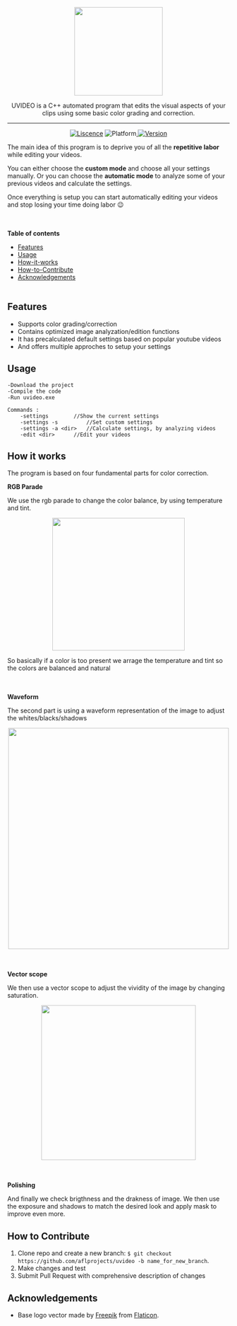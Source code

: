 <p align="center">
	<img width="200px" src="https://i.imgur.com/t1hhMP5.png"/>
</p>
<p align="center">
	UVIDEO is a C++ automated program that edits the visual aspects of your clips using some basic color grading and correction. 
</p>
	
---------

<p align="center">
	<a href="">   <img src="https://img.shields.io/badge/Liscence-MIT-green" alt="Liscence"></a>   <img src="https://img.shields.io/badge/Platform-Windows-lightgray" alt="Platform"></a><a href="">   <img src="https://img.shields.io/badge/Version-1.013-blue"alt="Version"></a>
</p>

The main idea of this program is to deprive you of all the **repetitive labor** while editing your videos.

You can either choose the **custom mode** and choose all your settings manually. 
Or you can choose the **automatic mode** to analyze some of your previous videos and calculate the settings.

Once everything is setup you can start automatically editing your videos  and stop losing your time doing labor :wink:

<br></br>
**Table of contents**
* [Features](#Features)
* [Usage](#Usage)
* [How-it-works](#How-it-works)
* [How-to-Contribute](#How-to-Contribute)
* [Acknowledgements](#Acknowledgements)
<br></br>

**Features**
---
- Supports color grading/correction 
- Contains optimized image analyzation/edition functions
- It has precalculated default settings based on popular youtube videos
- And offers multiple approches to setup your settings

**Usage**
---
```
-Download the project
-Compile the code
-Run uvideo.exe

Commands :
	-settings		 //Show the current settings
	-settings -s	  	 //Set custom settings
	-settings -a <dir>	 //Calculate settings, by analyzing videos
	-edit <dir>		 //Edit your videos
```
**How it works**
---
The program is based on four fundamental parts for color correction.


**RGB Parade**

We use the rgb parade to change the color balance, by using temperature and tint.
<p align="center"><img width="300px" src="https://i.imgur.com/FDINr3T.png"/></p>
So basically if a color is too present we arrage the temperature and tint so the colors are balanced and natural

<br></br>
**Waveform**

The second part is using a waveform representation of the image to adjust the whites/blacks/shadows
<p align="center"><img width="500px" src="https://i.imgur.com/ATBXpax.png"/></p>

<br></br>
**Vector scope**

We then use a vector scope to adjust the vividity of the image by changing saturation.

<p align="center"><img width="350px" src="https://i.imgur.com/TaTRGA5.png"/></p>

<br></br>
**Polishing**

And finally we check brigthness and the drakness of image. We then use the exposure and shadows to match the desired look
and apply mask to improve even more.

**How to Contribute**
---

1. Clone repo and create a new branch: `$ git checkout https://github.com/aflprojects/uvideo -b name_for_new_branch`.
2. Make changes and test
3. Submit Pull Request with comprehensive description of changes

**Acknowledgements**
---
+ Base logo vector made by [Freepik](https://www.freepik.com/) from [Flaticon](www.flaticon.com).


